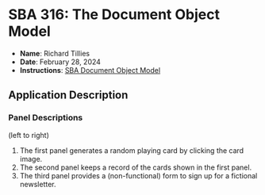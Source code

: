 # SBA 316: The Document Object Model

* **Name**: Richard Tillies
* **Date**: February 28, 2024
* **Instructions**: [SBA Document Object Model](sba-document-object-model.pdf)


## Application Description

### Panel Descriptions 
(left to right)

1. The first panel generates a random playing card by clicking the card image.
1. The second panel keeps a record of the cards shown in the first panel.
1. The third panel provides a (non-functional) form to sign up for a fictional newsletter.
